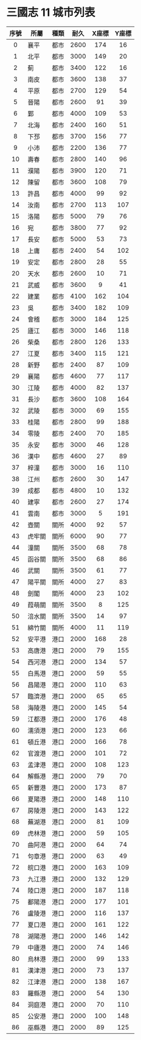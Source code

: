 # 三國志 11 城市列表

|序號|所屬|種類|耐久|X座標|Y座標|
|:-:|-|-|-|:-:|:-:|
| 0|襄平|都市|2600|174|16|
| 1|北平|都市|3000|149|20|
| 2|薊|都市|3400|122|16|
| 3|南皮|都市|3600|138|37|
| 4|平原|都市|2700|129|54|
| 5|晉陽|都市|2600|91|39|
| 6|鄴|都市|4000|109|53|
| 7|北海|都市|2400|160|51|
| 8|下邳|都市|3700|156|77|
| 9|小沛|都市|2200|136|77|
|10|壽春|都市|2800|140|96|
|11|濮陽|都市|3900|120|71|
|12|陳留|都市|3600|108|79|
|13|許昌|都市|4000|99|92|
|14|汝南|都市|2700|113|107|
|15|洛陽|都市|5000|79|76|
|16|宛|都市|3800|77|92|
|17|長安|都市|5000|53|73|
|18|上庸|都市|2400|54|102|
|19|安定|都市|2800|28|55|
|20|天水|都市|2600|10|71|
|21|武威|都市|3600|9|41|
|22|建業|都市|4100|162|104|
|23|吳|都市|3400|182|109|
|24|會稽|都市|3000|184|125|
|25|廬江|都市|3000|146|118|
|26|柴桑|都市|2800|126|133|
|27|江夏|都市|3400|115|121|
|28|新野|都市|2400|87|109|
|29|襄陽|都市|4600|77|117|
|30|江陵|都市|4000|82|137|
|31|長沙|都市|3600|108|164|
|32|武陵|都市|3000|69|155|
|33|桂陽|都市|2800|99|188|
|34|零陵|都市|2400|70|185|
|35|永安|都市|3000|46|128|
|36|漢中|都市|4600|27|89|
|37|梓潼|都市|3000|16|110|
|38|江州|都市|2600|30|147|
|39|成都|都市|4800|10|132|
|40|建寧|都市|2600|27|174|
|41|雲南|都市|3000|5|191|
|42|壺關|關所|4000|92|57|
|43|虎牢關|關所|6000|90|77|
|44|潼關|關所|3500|68|78|
|45|函谷關|關所|3500|68|86|
|46|武關|關所|3500|61|77|
|47|陽平關|關所|4000|27|83|
|48|劍閣|關所|4000|23|102|
|49|葭萌關|關所|3500|8|125|
|50|涪水關|關所|3500|14|97|
|51|綿竹關|關所|4000|11|119|
|52|安平港|港口|2000|168|28|
|53|高唐港|港口|2000|79|155|
|54|西河港|港口|2000|134|57|
|55|白馬港|港口|2000|59|55|
|56|昌陽港|港口|2000|110|63|
|57|臨濟港|港口|2000|65|65|
|58|海陵港|港口|2000|145|54|
|59|江都港|港口|2000|176|48|
|60|濡須港|港口|2000|123|66|
|61|頓丘港|港口|2000|166|78|
|62|官渡港|港口|2000|101|72|
|63|孟津港|港口|2000|108|123|
|64|解縣港|港口|2000|79|70|
|65|新豐港|港口|2000|173|87|
|66|夏陽港|港口|2000|148|110|
|67|房陵港|港口|2000|143|122|
|68|蕪湖港|港口|2000|81|109|
|69|虎林港|港口|2000|59|105|
|70|曲阿港|港口|2000|64|74|
|71|句章港|港口|2000|63|49|
|72|皖口港|港口|2000|163|109|
|73|九江港|港口|2000|132|129|
|74|陸口港|港口|2000|187|118|
|75|鄱陽港|港口|2000|177|101|
|76|盧陵港|港口|2000|116|137|
|77|夏口港|港口|2000|161|122|
|78|湖陽港|港口|2000|146|142|
|79|中廬港|港口|2000|74|146|
|80|烏林港|港口|2000|99|133|
|81|漢津港|港口|2000|73|137|
|82|江津港|港口|2000|138|167|
|83|羅縣港|港口|2000|54|130|
|84|洞庭港|港口|2000|70|110|
|85|公安港|港口|2000|100|148|
|86|巫縣港|港口|2000|89|125|
